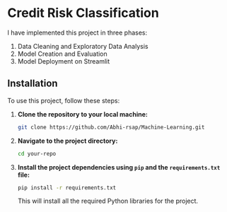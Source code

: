 # Credit Risk Classification


I have implemented this project in three phases:
1. Data Cleaning and Exploratory Data Analysis
2. Model Creation and Evaluation
3. Model Deployment on Streamlit


## Installation

To use this project, follow these steps:

1. **Clone the repository to your local machine:**

    ```bash
    git clone https://github.com/Abhi-rsap/Machine-Learning.git
    ```

2. **Navigate to the project directory:**

    ```bash
    cd your-repo
    ```

3. **Install the project dependencies using `pip` and the `requirements.txt` file:**

    ```bash
    pip install -r requirements.txt
    ```

    This will install all the required Python libraries for the project.
